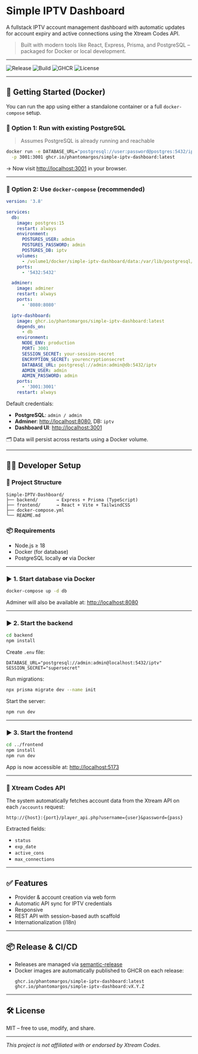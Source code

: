 # Simple IPTV Dashboard

A fullstack IPTV account management dashboard with automatic updates for account expiry and active connections using the Xtream Codes API.

> Built with modern tools like React, Express, Prisma, and PostgreSQL – packaged for Docker or local development.

---

![Release](https://img.shields.io/github/v/release/PhantomArgos/Simple-IPTV-Dashboard?style=for-the-badge)
![Build](https://img.shields.io/github/actions/workflow/status/PhantomArgos/Simple-IPTV-Dashboard/release.yml?label=build&style=for-the-badge)
![GHCR](https://img.shields.io/badge/GHCR-simple--iptv--dashboard-blueviolet?style=for-the-badge&logo=docker)
![License](https://img.shields.io/github/license/PhantomArgos/Simple-IPTV-Dashboard?style=for-the-badge)

---

## 🚀 Getting Started (Docker)

You can run the app using either a standalone container or a full `docker-compose` setup.

### 🔹 Option 1: Run with existing PostgreSQL

> Assumes PostgreSQL is already running and reachable

```bash
docker run -e DATABASE_URL="postgresql://user:password@postgres:5432/iptv" \
  -p 3001:3001 ghcr.io/phantomargos/simple-iptv-dashboard:latest
```

→ Now visit [http://localhost:3001](http://localhost:3001) in your browser.

---

### 🔹 Option 2: Use `docker-compose` (recommended)

```yaml
version: '3.8'

services:
  db:
    image: postgres:15
    restart: always
    environment:
      POSTGRES_USER: admin
      POSTGRES_PASSWORD: admin
      POSTGRES_DB: iptv
    volumes:
      - /volume1/docker/simple-iptv-dashboard/data:/var/lib/postgresql/data:rw
    ports:
      - '5432:5432'

  adminer:
    image: adminer
    restart: always
    ports:
      - '8080:8080'

  iptv-dashboard:
    image: ghcr.io/phantomargos/simple-iptv-dashboard:latest
    depends_on:
      - db
    environment:
      NODE_ENV: production
      PORT: 3001
      SESSION_SECRET: your-session-secret
      ENCRYPTION_SECRET: yourencryptionsecret
      DATABASE_URL: postgresql://admin:admin@db:5432/iptv
      ADMIN_USER: admin
      ADMIN_PASSWORD: admin
    ports:
      - '3001:3001'
    restart: always
```

Default credentials:

- **PostgreSQL**: `admin / admin`
- **Adminer**: [http://localhost:8080](http://localhost:8080), DB: `iptv`
- **Dashboard UI**: [http://localhost:3001](http://localhost:3001)

🗂️ Data will persist across restarts using a Docker volume.

---

## 🧑‍💻 Developer Setup

### 🧱 Project Structure

```
Simple-IPTV-Dashboard/
├── backend/       → Express + Prisma (TypeScript)
├── frontend/      → React + Vite + TailwindCSS
├── docker-compose.yml
└── README.md
```

### 📦 Requirements

- Node.js ≥ 18
- Docker (for database)
- PostgreSQL locally **or** via Docker

---

### ▶️ 1. Start database via Docker

```bash
docker-compose up -d db
```

Adminer will also be available at: [http://localhost:8080](http://localhost:8080)

---

### ▶️ 2. Start the backend

```bash
cd backend
npm install
```

Create `.env` file:

```env
DATABASE_URL="postgresql://admin:admin@localhost:5432/iptv"
SESSION_SECRET="supersecret"
```

Run migrations:

```bash
npx prisma migrate dev --name init
```

Start the server:

```bash
npm run dev
```

---

### ▶️ 3. Start the frontend

```bash
cd ../frontend
npm install
npm run dev
```

App is now accessible at: [http://localhost:5173](http://localhost:5173)

---

### 📡 Xtream Codes API

The system automatically fetches account data from the Xtream API on each `/accounts` request:

```
http://{host}:{port}/player_api.php?username={user}&password={pass}
```

Extracted fields:

- `status`
- `exp_date`
- `active_cons`
- `max_connections`

---

## ✅ Features

- Provider & account creation via web form
- Automatic API sync for IPTV credentials
- Responsive
- REST API with session-based auth scaffold
- Internationalization (i18n)

---

## 📦 Release & CI/CD

- Releases are managed via [semantic-release](https://github.com/semantic-release/semantic-release)
- Docker images are automatically published to GHCR on each release:
  ```
  ghcr.io/phantomargos/simple-iptv-dashboard:latest
  ghcr.io/phantomargos/simple-iptv-dashboard:vX.Y.Z
  ```

---

## 🛠️ License

MIT – free to use, modify, and share.

---

_This project is not affiliated with or endorsed by Xtream Codes._

